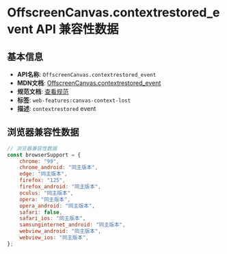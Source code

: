 # OffscreenCanvas.contextrestored_event API 兼容性数据

## 基本信息

- **API名称**: `OffscreenCanvas.contextrestored_event`
- **MDN文档**: [OffscreenCanvas.contextrestored_event](https://developer.mozilla.org/docs/Web/API/OffscreenCanvas/contextrestored_event)
- **规范文档**: [查看规范](https://html.spec.whatwg.org/multipage/indices.html#event-contextrestored,https://html.spec.whatwg.org/multipage/canvas.html#handler-offscreencanvas-oncontextrestored)
- **标签**: `web-features:canvas-context-lost`
- **描述**: `contextrestored` event

## 浏览器兼容性数据

```javascript
// 浏览器兼容性数据
const browserSupport = {
    chrome: "99",
    chrome_android: "同主版本",
    edge: "同主版本",
    firefox: "125",
    firefox_android: "同主版本",
    oculus: "同主版本",
    opera: "同主版本",
    opera_android: "同主版本",
    safari: false,
    safari_ios: "同主版本",
    samsunginternet_android: "同主版本",
    webview_android: "同主版本",
    webview_ios: "同主版本",
};

```


